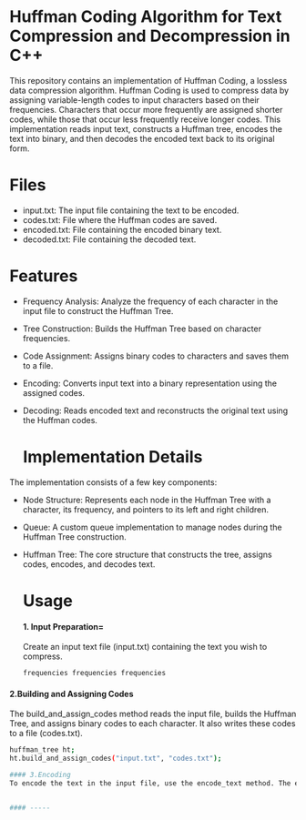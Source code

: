 # Huffman Coding Algorithm for Text Compression and Decompression in C++
This repository contains an implementation of Huffman Coding, a lossless data compression algorithm. Huffman Coding is used to compress data by assigning variable-length codes to input characters based on their frequencies. Characters that occur more frequently are assigned shorter codes, while those that occur less frequently receive longer codes. This implementation reads input text, constructs a Huffman tree, encodes the text into binary, and then decodes the encoded text back to its original form.

# Files
- input.txt: The input file containing the text to be encoded.
- codes.txt: File where the Huffman codes are saved.
- encoded.txt: File containing the encoded binary text.
- decoded.txt: File containing the decoded text.

# Features
- Frequency Analysis: Analyze the frequency of each character in the input file to construct the Huffman Tree.
- Tree Construction: Builds the Huffman Tree based on character frequencies.
- Code Assignment: Assigns binary codes to characters and saves them to a file.
- Encoding: Converts input text into a binary representation using the assigned codes.
- Decoding: Reads encoded text and reconstructs the original text using the Huffman codes.

  # Implementation Details
The implementation consists of a few key components:
- Node Structure: Represents each node in the Huffman Tree with a character, its frequency, and pointers to its left and right children.
- Queue: A custom queue implementation to manage nodes during the Huffman Tree construction.
- Huffman Tree: The core structure that constructs the tree, assigns codes, encodes, and decodes text.

  # Usage
  #### 1. Input Preparation= 
  Create an input text file (input.txt) containing the text you wish to compress.
  ```bash
  frequencies frequencies frequencies
#### 2.Building and Assigning Codes
The build_and_assign_codes method reads the input file, builds the Huffman Tree, and assigns binary codes to each character. It also writes these codes to a file (codes.txt).
  ```bash
  huffman_tree ht;
  ht.build_and_assign_codes("input.txt", "codes.txt");

#### 3.Encoding
To encode the text in the input file, use the encode_text method. The encoded binary text will be saved to encoded.txt.


#### -----

